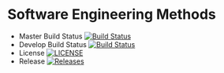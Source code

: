 # Software Engineering Methods

- Master Build Status [![Build Status](https://travis-ci.com/MaTtHeW-S52/sem.svg?branch=master)](https://travis-ci.com/MaTtHeW-S52/sem)
- Develop Build Status [![Build Status](https://travis-ci.com/MaTtHeW-S52/sem.svg?branch=develop)](https://travis-ci.com/MaTtHeW-S52/sem)
- License [![LICENSE](https://img.shields.io/github/license/MaTtHeW-S52/sem.svg?style=flat-square)](https://github.com/MaTtHeW-S52/sem/blob/master/LICENSE)
- Release [![Releases](https://img.shields.io/github/release/MaTtHeW-S52/sem/all.svg?style=flat-square)](https://github.com/MaTtHeW-S52/sem/releases)